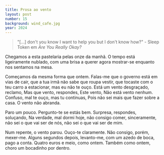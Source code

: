 ```yaml
---
title: Prosa ao vento
layout: post
number: 15
background: wind_cafe.jpg
year: 2024
---
```


> "[...] don't you know I want to help you but I don't know how?" - Sleep Token em *Are You Really Okay?*

Chegamos a esta pastelaria pelas onze da manhã. O tempo está ligeiramente nublado, com uma brisa a querer agora mostrar-se enquanto nos sentamos na mesa.

Começamos da mesma forma que ontem. Falas-me que o governo está em vias de cair, que a tua irmã não sabe que roupa vestir, que tocaste com o teu carro a estacionar, mas eu não te ouço. Está um vento desgraçado, reclamo, Mas que vento, respondes, Este vento, Não está vento nenhum. Confuso, mal te ouço, mas tu continuas, Pois não sei mais que fazer sobre a casa. O vento não abranda.

Paro um pouco. Pergunto-te se estás bem. Surpresa, respondes, soluçando, Na verdade, mal dormi hoje, não consigo comer, sinceramente, não sei o que vai ser de nós, não sei o que vai ser de mim.

Num repente, o vento parou. Ouço-te claramente. Não consigo, porém, mexer-me. Alguns segundos depois, levanto-me, com um azedo de boca, pago a conta. Quatro euros e meio, como ontem. Também como ontem, choro um bocadinho por dentro.